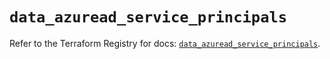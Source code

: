 # `data_azuread_service_principals`

Refer to the Terraform Registry for docs: [`data_azuread_service_principals`](https://registry.terraform.io/providers/hashicorp/azuread/2.52.0/docs/data-sources/service_principals).
